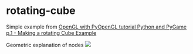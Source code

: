 # rotating-cube

Simple example from [OpenGL with PyOpenGL tutorial Python and PyGame p.1 - Making a rotating Cube Example](https://www.youtube.com/watch?v=R4n4NyDG2hI)

Geometric explanation of nodes ![](/cube_axes.svg)
